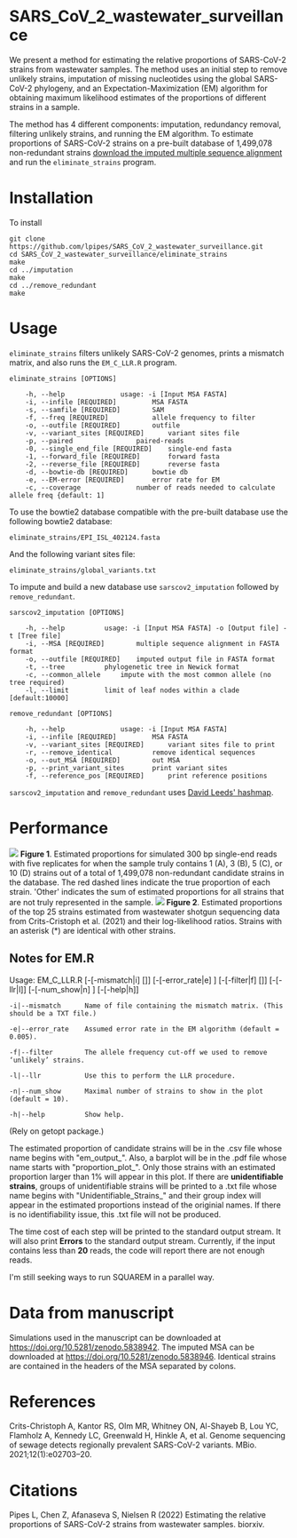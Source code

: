 # SARS_CoV_2_wastewater_surveillance
We present a method for estimating the relative proportions of SARS-CoV-2 strains from wastewater samples. The method uses an initial step to remove unlikely strains, imputation of missing nucleotides using the global SARS-CoV-2 phylogeny, and an Expectation-Maximization (EM) algorithm for obtaining maximum likelihood estimates of the proportions of different strains in a sample.

The method has 4 different components: imputation, redundancy removal, filtering unlikely strains, and running the EM algorithm. To estimate proportions of SARS-CoV-2 strains on a pre-built database of 1,499,078 non-redundant strains <a href="https://doi.org/10.5281/zenodo.5838946">download the imputed multiple sequence alignment<a/> and run the `eliminate_strains` program.

# Installation
To install
	
	git clone https://github.com/lpipes/SARS_CoV_2_wastewater_surveillance.git
	cd SARS_CoV_2_wastewater_surveillance/eliminate_strains
	make
	cd ../imputation
	make
	cd ../remove_redundant
	make

# Usage
`eliminate_strains` filters unlikely SARS-CoV-2 genomes, prints a mismatch matrix, and also runs the `EM_C_LLR.R` program.

	eliminate_strains [OPTIONS]
	
		-h, --help				usage: -i [Input MSA FASTA]
		-i, --infile [REQUIRED]			MSA FASTA
		-s, --samfile [REQUIRED]		SAM
		-f, --freq [REQUIRED]			allele frequency to filter
		-o, --outfile [REQUIRED]		outfile
		-v, --variant_sites [REQUIRED]		variant sites file
		-p, --paired				paired-reads
		-0, --single_end_file [REQUIRED]	single-end fasta
		-1, --forward_file [REQUIRED]		forward fasta
		-2, --reverse_file [REQUIRED]		reverse fasta
		-d, --bowtie-db [REQUIRED]		bowtie db
		-e, --EM-error [REQUIRED]		error rate for EM
		-c, --coverage				number of reads needed to calculate allele freq {default: 1]
	
To use the bowtie2 database compatible with the pre-built database use the following bowtie2 database:
	
	eliminate_strains/EPI_ISL_402124.fasta

And the following variant sites file:
	
	eliminate_strains/global_variants.txt

To impute and build a new database use `sarscov2_imputation` followed by `remove_redundant`.

	sarscov2_imputation [OPTIONS]
	
		-h, --help			usage: -i [Input MSA FASTA] -o [Output file] -t [Tree file]
		-i, --MSA [REQUIRED]		multiple sequence alignment in FASTA format
		-o, --outfile [REQUIRED]	imputed output file in FASTA format
		-t, --tree			phylogenetic tree in Newick format
		-c, --common_allele		impute with the most common allele (no tree required)
		-l, --limit			limit of leaf nodes within a clade [default:10000]

	remove_redundant [OPTIONS]
	
		-h, --help				usage: -i [Input MSA FASTA]
		-i, --infile [REQUIRED]			MSA FASTA
		-v, --variant_sites [REQUIRED]		variant sites file to print
		-r, --remove_identical			remove identical sequences
		-o, --out_MSA [REQUIRED]		out MSA
		-p, --print_variant_sites		print variant sites
		-f, --reference_pos [REQUIRED]		print reference positions

`sarscov2_imputation` and `remove_redundant` uses <a href="https://github.com/DavidLeeds/hashmap">David Leeds' hashmap</a>.

# Performance
<img src="https://github.com/lpipes/SARS_CoV_2_wastewater_surveillance/blob/main/single_end_300bp.png?raw=true">
<b>Figure 1</b>. Estimated proportions for simulated 300 bp single-end reads with five replicates for when the sample truly contains 1 (A), 3 (B), 5 (C), or 10 (D) strains out of a total of 1,499,078 non-redundant candidate strains in the database. The red dashed lines indicate the true proportion of each strain. 'Other' indicates the sum of estimated proportions for all strains that are not truly represented in the sample.
<img src="https://github.com/lpipes/SARS_CoV_2_wastewater_surveillance/blob/main/bayarea.png?raw=true">
<b>Figure 2</b>. Estimated proportions of the top 25 strains estimated from wastewater shotgun sequencing data from Crits-Cristoph et al. (2021) and their log-likelihood ratios. Strains with an asterisk (*) are identical with other strains. 

## Notes for EM.R
Usage: EM_C_LLR.R [-[-mismatch|i] [<character>]] [-[-error_rate|e] <double>] [-[-filter|f] [<double>]] [-[-llr|l]] [-[-num_show|n] <integer>] [-[-help|h]]
    
    -i|--mismatch      Name of file containing the mismatch matrix. (This should be a TXT file.)
    
    -e|--error_rate    Assumed error rate in the EM algorithm (default = 0.005).
    
    -f|--filter        The allele frequency cut-off we used to remove ‘unlikely’ strains.
    
    -l|--llr           Use this to perform the LLR procedure.
    
    -n|--num_show      Maximal number of strains to show in the plot (default = 10).
    
    -h|--help          Show help.
    
 (Rely on getopt package.)

The estimated proportion of candidate strains will be in the .csv file whose name begins with "em_output_". Also, a barplot will be in the .pdf file whose name starts with "proportion_plot_". Only those strains with an estimated proportion larger than 1% will appear in this plot. If there are **unidentifiable strains**, groups of unidentifiable strains will be printed to a .txt file whose name begins with "Unidentifiable_Strains_" and their group index will appear in the estimated proportions instead of the originial names. If there is no identifiability issue, this .txt file will not be produced.

The time cost of each step will be printed to the standard output stream. It will also print **Errors**  to the standard output stream. Currently, if the input contains less than **20** reads, the code will report there are not enough reads.

I'm still seeking ways to run SQUAREM in a parallel way.

# Data from manuscript
Simulations used in the manuscript can be downloaded at <a href="https://doi.org/10.5281/zenodo.5838942">https://doi.org/10.5281/zenodo.5838942</a>. The imputed MSA can be downloaded at <a href="https://doi.org/10.5281/zenodo.5838946">https://doi.org/10.5281/zenodo.5838946</a>. Identical strains are contained in the headers of the MSA separated by colons.

# References

Crits-Christoph A, Kantor RS, Olm MR, Whitney ON, Al-Shayeb B, Lou YC, Flamholz A, Kennedy LC, Greenwald H, Hinkle A, et al. Genome sequencing of sewage detects regionally prevalent SARS-CoV-2 variants. MBio. 2021;12(1):e02703–20.

# Citations
Pipes L, Chen Z, Afanaseva S, Nielsen R (2022) Estimating the relative proportions of SARS-CoV-2 strains from wastewater samples. biorxiv.
